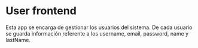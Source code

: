 # User frontend  

Esta app se encarga de gestionar los usuarios del sistema. De cada usuario se guarda información referente a los username, email, password, name y lastName. 